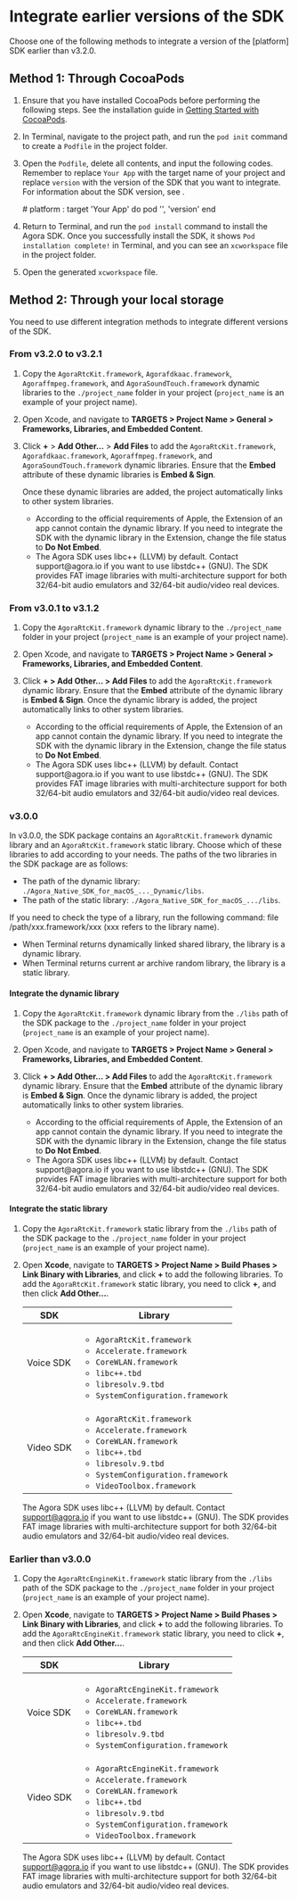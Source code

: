 
# Integrate earlier versions of the SDK

Choose one of the following methods to integrate a version of the [platform] SDK earlier than v3.2.0.

## Method 1: Through CocoaPods

1. Ensure that you have installed CocoaPods before performing the following steps. See the installation guide in [Getting Started with CocoaPods](https://guides.cocoapods.org/using/getting-started.html#getting-started).

2. In Terminal, navigate to the project path, and run the `pod init` command to create a `Podfile` in the project folder.

3. Open the `Podfile`, delete all contents, and input the following codes. Remember to replace `Your App` with the target name of your project and replace `version` with the version of the SDK that you want to integrate. For information about the SDK version, see <ph props="video" keyref="release-notes-video-apple"/><ph props="live" keyref="release-notes-live-apple"/>.

   <p>
   <codeblock>
   # platform :<ph keyref="cocoapods-platform"/>
   target 'Your App' do
       pod '<ph keyref="cocoapods-library"/>', 'version'
   end
   </codeblock>
   </p>

4. Return to Terminal, and run the `pod install` command to install the Agora SDK. Once you successfully install the SDK, it shows `Pod installation complete!` in Terminal, and you can see an `xcworkspace` file in the project folder.

5. Open the generated `xcworkspace` file.

## Method 2: Through your local storage

You need to use different integration methods to integrate different versions of the SDK.

### From v3.2.0 to v3.2.1

1. Copy the `AgoraRtcKit.framework`, `Agorafdkaac.framework`, <ph props="video live lives">`Agoraffmpeg.framework`, </ph>and `AgoraSoundTouch.framework` dynamic libraries to the `./project_name` folder in your project (`project_name` is an example of your project name).

2. Open Xcode, and navigate to **TARGETS > Project Name > General > Frameworks, Libraries, and Embedded Content**.

3. Click **+** > **Add Other…** > **Add Files** to add the `AgoraRtcKit.framework`, `Agorafdkaac.framework`, <ph props="video live lives">`Agoraffmpeg.framework`, </ph>and `AgoraSoundTouch.framework` dynamic libraries. Ensure that the **Embed** attribute of these dynamic libraries is **Embed & Sign**.

   Once these dynamic libraries are added, the project automatically links to other system libraries.

   <note type="attention">
   <ul>
   <li>According to the official requirements of Apple, the Extension of an app cannot contain the dynamic library. If you need to integrate the SDK with the dynamic library in the Extension, change the file status to <b>Do Not Embed</b>.</li>
   <li>The Agora SDK uses libc++ (LLVM) by default. Contact support@agora.io if you want to use libstdc++ (GNU). The SDK provides FAT image libraries with multi-architecture support for both 32/64-bit audio emulators and 32/64-bit audio/video real devices.</li>
   </ul>
   </note>

### From v3.0.1 to v3.1.2

1. Copy the `AgoraRtcKit.framework` dynamic library to the `./project_name` folder in your project (`project_name` is an example of your project name).
2. Open Xcode, and navigate to **TARGETS > Project Name > General > Frameworks, Libraries, and Embedded Content**.
3. Click **+ > Add Other… > Add Files** to add the `AgoraRtcKit.framework` dynamic library. Ensure that the **Embed** attribute of the dynamic library is **Embed & Sign**. Once the dynamic library is added, the project automatically links to other system libraries.
 
   <note type="attention">
   <ul>
   <li>According to the official requirements of Apple, the Extension of an app cannot contain the dynamic library. If you need to integrate the SDK with the dynamic library in the Extension, change the file status to <b>Do Not Embed</b>.</li>
   <li>The Agora SDK uses libc++ (LLVM) by default. Contact support@agora.io if you want to use libstdc++ (GNU). The SDK provides FAT image libraries with multi-architecture support for both 32/64-bit audio emulators and 32/64-bit audio/video real devices.</li>
   </ul>
   </note>

### v3.0.0

In v3.0.0, the SDK package contains an `AgoraRtcKit.framework` dynamic library and an `AgoraRtcKit.framework` static library. Choose which of these libraries to add according to your needs.
The paths of the two libraries in the SDK package are as follows:

- The path of the dynamic library: `./Agora_Native_SDK_for_macOS_..._Dynamic/libs`.
- The path of the static library: `./Agora_Native_SDK_for_macOS_.../libs`.

<p>
<note type="attention">If you need to check the type of a library, run the following command: <codeph>file /path/xxx.framework/xxx</codeph> (<codeph>xxx</codeph> refers to the library name).
<ul>
<li>When Terminal returns <codeph>dynamically linked shared library</codeph>, the library is a dynamic library.</li>
<li>When Terminal returns <codeph>current ar archive random library</codeph>, the library is a static library.</li>
</ul>
</note>
</p>

#### Integrate the dynamic library

1. Copy the `AgoraRtcKit.framework` dynamic library from the `./libs` path of the SDK package to the `./project_name` folder in your project (`project_name` is an example of your project name).
2. Open Xcode, and navigate to **TARGETS > Project Name > General > Frameworks, Libraries, and Embedded Content**.
3. Click **+ > Add Other… > Add Files** to add the `AgoraRtcKit.framework` dynamic library. Ensure that the **Embed** attribute of the dynamic library is **Embed & Sign**. 
 Once the dynamic library is added, the project automatically links to other system libraries.
 
   <note type="attention">
   <ul>
   <li>According to the official requirements of Apple, the Extension of an app cannot contain the dynamic library. If you need to integrate the SDK with the dynamic library in the Extension, change the file status to <b>Do Not Embed</b>.</li>
   <li>The Agora SDK uses libc++ (LLVM) by default. Contact support@agora.io if you want to use libstdc++ (GNU). The SDK provides FAT image libraries with multi-architecture support for both 32/64-bit audio emulators and 32/64-bit audio/video real devices.</li>
   </ul>
   </note>

#### Integrate the static library

1. Copy the `AgoraRtcKit.framework` static library from the `./libs` path of the SDK package to the `./project_name` folder in your project (`project_name` is an example of your project name).
2. Open **Xcode**, navigate to **TARGETS > Project Name > Build Phases > Link Binary with Libraries**, and click **+** to add the following libraries. To add the `AgoraRtcKit.framework` static library, you need to click **+**, and then click **Add Other...**.

   | SDK | Library |
   | ---------------- | ---------------- |
   | Voice SDK      |<ul><li>`AgoraRtcKit.framework`</li><li>`Accelerate.framework`</li><li>`CoreWLAN.framework`</li><li>`libc++.tbd`</li><li>`libresolv.9.tbd`</li><li>`SystemConfiguration.framework`</li></ul>|
   | Video SDK | <ul><li>`AgoraRtcKit.framework`</li><li>`Accelerate.framework`</li><li>`CoreWLAN.framework`</li><li>`libc++.tbd`</li><li>`libresolv.9.tbd`</li><li>`SystemConfiguration.framework`</li><li>`VideoToolbox.framework`</li></ul> |

   <note type="attention">The Agora SDK uses libc++ (LLVM) by default. Contact support@agora.io if you want to use libstdc++ (GNU). The SDK provides FAT image libraries with multi-architecture support for both 32/64-bit audio emulators and 32/64-bit audio/video real devices.</note>

### Earlier than v3.0.0

1. Copy the `AgoraRtcEngineKit.framework` static library from the `./libs` path of the SDK package to the `./project_name` folder in your project (`project_name` is an example of your project name).
2. Open **Xcode**, navigate to **TARGETS > Project Name > Build Phases > Link Binary with Libraries**, and click **+** to add the following libraries. To add the `AgoraRtcEngineKit.framework` static library, you need to click **+**, and then click **Add Other...**.

   | SDK | Library |
   | ---------------- | ---------------- |
   | Voice SDK      |<ul><li>`AgoraRtcEngineKit.framework`</li><li>`Accelerate.framework`</li><li>`CoreWLAN.framework`</li><li>`libc++.tbd`</li><li>`libresolv.9.tbd`</li><li>`SystemConfiguration.framework`</li></ul>|
   | Video SDK | <ul><li>`AgoraRtcEngineKit.framework`</li><li>`Accelerate.framework`</li><li>`CoreWLAN.framework`</li><li>`libc++.tbd`</li><li>`libresolv.9.tbd`</li><li>`SystemConfiguration.framework`</li><li>`VideoToolbox.framework`</li></ul> |

   <note type="attention">The Agora SDK uses libc++ (LLVM) by default. Contact support@agora.io if you want to use libstdc++ (GNU). The SDK provides FAT image libraries with multi-architecture support for both 32/64-bit audio emulators and 32/64-bit audio/video real devices.</note>